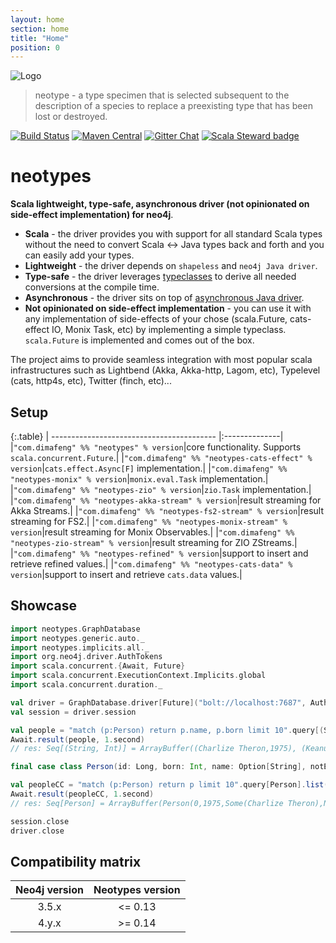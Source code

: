 ```yaml
---
layout: home
section: home
title: "Home"
position: 0
---
```


![Logo](img/neotypes.png)

> neotype - a type specimen that is selected subsequent to the description of a species to replace a preexisting type that has been lost or destroyed.

[![Build Status](https://travis-ci.org/neotypes/neotypes.svg?branch=master)](https://travis-ci.org/neotypes/neotypes)
[![Maven Central](https://img.shields.io/maven-central/v/com.dimafeng/neotypes_2.12.svg)](https://maven-badges.herokuapp.com/maven-central/com.dimafeng/neotypes_2.12)
[![Gitter Chat](https://badges.gitter.im/neotypes-neotypes/Lobby.svg)](https://gitter.im/neotypes-neotypes/Lobby)
[![Scala Steward badge](https://img.shields.io/badge/Scala_Steward-helping-blue.svg?style=flat&logo=data:image/png;base64,iVBORw0KGgoAAAANSUhEUgAAAA4AAAAQCAMAAAARSr4IAAAAVFBMVEUAAACHjojlOy5NWlrKzcYRKjGFjIbp293YycuLa3pYY2LSqql4f3pCUFTgSjNodYRmcXUsPD/NTTbjRS+2jomhgnzNc223cGvZS0HaSD0XLjbaSjElhIr+AAAAAXRSTlMAQObYZgAAAHlJREFUCNdNyosOwyAIhWHAQS1Vt7a77/3fcxxdmv0xwmckutAR1nkm4ggbyEcg/wWmlGLDAA3oL50xi6fk5ffZ3E2E3QfZDCcCN2YtbEWZt+Drc6u6rlqv7Uk0LdKqqr5rk2UCRXOk0vmQKGfc94nOJyQjouF9H/wCc9gECEYfONoAAAAASUVORK5CYII=)](https://scala-steward.org)

# neotypes

**Scala lightweight, type-safe, asynchronous driver (not opinionated on side-effect implementation) for neo4j**.

* **Scala** - the driver provides you with support for all standard Scala types without the need to convert Scala <-> Java types back and forth and you can easily add your types.
* **Lightweight** - the driver depends on `shapeless` and `neo4j Java driver`.
* **Type-safe** - the driver leverages [typeclasses](https://blog.scalac.io/2017/04/19/typeclasses-in-scala.html) to derive all needed conversions at the compile time.
* **Asynchronous** - the driver sits on top of [asynchronous Java driver](https://neo4j.com/blog/beta-release-java-driver-async-api-neo4j/).
* **Not opinionated on side-effect implementation** - you can use it with any implementation of side-effects of your chose (scala.Future, cats-effect IO, Monix Task, etc) by implementing a simple typeclass. `scala.Future` is implemented and comes out of the box.

The project aims to provide seamless integration with most popular scala infrastructures such as Lightbend (Akka, Akka-http, Lagom, etc), Typelevel (cats, http4s, etc), Twitter (finch, etc)...

## Setup

{:.table}
| ----------------------------------------- |:--------------|
|`"com.dimafeng" %% "neotypes" % version`|core functionality. Supports `scala.concurrent.Future`.|
|`"com.dimafeng" %% "neotypes-cats-effect" % version`|`cats.effect.Async[F]` implementation.|
|`"com.dimafeng" %% "neotypes-monix" % version`|`monix.eval.Task` implementation.|
|`"com.dimafeng" %% "neotypes-zio" % version`|`zio.Task` implementation.|
|`"com.dimafeng" %% "neotypes-akka-stream" % version`|result streaming for Akka Streams.|
|`"com.dimafeng" %% "neotypes-fs2-stream" % version`|result streaming for FS2.|
|`"com.dimafeng" %% "neotypes-monix-stream" % version`|result streaming for Monix Observables.|
|`"com.dimafeng" %% "neotypes-zio-stream" % version`|result streaming for ZIO ZStreams.|
|`"com.dimafeng" %% "neotypes-refined" % version`|support to insert and retrieve refined values.|
|`"com.dimafeng" %% "neotypes-cats-data" % version`|support to insert and retrieve `cats.data` values.|

## Showcase

```scala mdoc:compile-only
import neotypes.GraphDatabase
import neotypes.generic.auto._
import neotypes.implicits.all._
import org.neo4j.driver.AuthTokens
import scala.concurrent.{Await, Future}
import scala.concurrent.ExecutionContext.Implicits.global
import scala.concurrent.duration._

val driver = GraphDatabase.driver[Future]("bolt://localhost:7687", AuthTokens.basic("neo4j", "****"))
val session = driver.session

val people = "match (p:Person) return p.name, p.born limit 10".query[(String, Int)].list(session)
Await.result(people, 1.second)
// res: Seq[(String, Int)] = ArrayBuffer((Charlize Theron,1975), (Keanu Reeves,1964), (Carrie-Anne Moss,1967), (Laurence Fishburne,1961), (Hugo Weaving,1960), (Lilly Wachowski,1967), (Lana Wachowski,1965), (Joel Silver,1952), (Emil Eifrem,1978), (Charlize Theron,1975))

final case class Person(id: Long, born: Int, name: Option[String], notExists: Option[Int])

val peopleCC = "match (p:Person) return p limit 10".query[Person].list(session)
Await.result(peopleCC, 1.second)
// res: Seq[Person] = ArrayBuffer(Person(0,1975,Some(Charlize Theron),None), Person(4,1964,Some(Keanu Reeves),None), Person(5,1967,Some(Carrie-Anne Moss),None), Person(6,1961,Some(Laurence Fishburne),None), Person(7,1960,Some(Hugo Weaving),None), Person(8,1967,Some(Lilly Wachowski),None), Person(9,1965,Some(Lana Wachowski),None), Person(10,1952,Some(Joel Silver),None), Person(11,1978,Some(Emil Eifrem),None), Person(15,1975,Some(Charlize Theron),None))

session.close
driver.close
```

## Compatibility matrix

| Neo4j version | Neotypes version |
| :-----------: | :--------------: |
| 3.5.x         | <= 0.13          |
| 4.y.x         | >= 0.14          |

